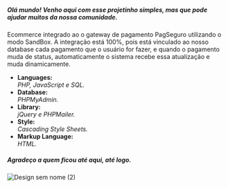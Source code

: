 <h5>Olá mundo! Venho aqui com esse projetinho simples, mas que pode ajudar muitos da nossa comunidade.</h5>
<p>Ecommerce integrado ao o gateway de pagamento PagSeguro utilizando o modo SandBox. A integração está 100%, pois está vinculado ao nosso database cada pagamento que o usuário for fazer, e quando o pagamento muda de status, automaticamente o sistema recebe essa atualização e muda dinamicamente.</p>



<ul>
<li>
  <strong>Languages: <br /></strong>
  <i>PHP, JavaScript e SQL.</i>
 </li>

<li>
  <strong>Database: </br /></strong>
  <i>PHPMyAdmin.</i>
</li>

<li>
  <strong>Library: <br /></strong>
  <i>jQuery e PHPMailer.</i>
</li>

<li>
  <strong>Style: <br /></strong>
  <i>Cascading Style Sheets.</i>
</li>

<li>
  <strong>Markup Language: <br /></strong>
  <i>HTML.</i>
</li>
</ul>

<h5>Agradeço a quem ficou até aqui, até logo.</h5>


![Design sem nome (2)](https://user-images.githubusercontent.com/89032013/140664289-912a6771-85c6-4010-8a85-514a22510763.gif)
